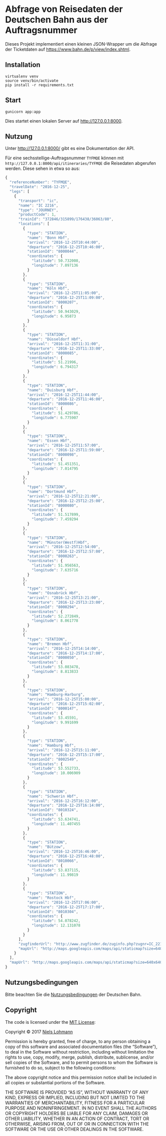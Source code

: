 # Abfrage von Reisedaten der Deutschen Bahn aus der Auftragsnummer

Dieses Projekt implementiert einen kleinen JSON-Wrapper um die Abfrage der Ticketdaten auf <https://www.bahn.de/p/view/index.shtml>.


## Installation

```
virtualenv venv
source venv/bin/activate
pip install -r requirements.txt
```


## Start

```
gunicorn app:app
```

Dies startet einen lokalen Server auf <http://127.0.0.1:8000>.


## Nutzung

Unter <http://127.0.0.1:8000/> gibt es eine Dokumentation der API.

Für eine sechsstellige-Auftragsnummer `TYFMQE` können mit `http://127.0.0.1:8000/api/itineraries/TYFMQE` die Reisedaten abgerufen werden. Diese sehen in etwa so aus:

```js
{
  "referenceNumber": "TYFMQE",
  "travelDate": "2016-12-25",
  "legs": [
    {
      "transport": "ic",
      "name": "IC 2216",
      "type": "JOURNEY",
      "productCode": 1,
      "trainId": "372846/315899/176438/36063/80",
      "locations": [
        {
          "type": "STATION",
          "name": "Bonn Hbf",
          "arrival": "2016-12-25T10:44:00",
          "departure": "2016-12-25T10:46:00",
          "stationId": "8000044",
          "coordinates": {
            "latitude": 50.732008,
            "longitude": 7.097136
          }
        },
        {
          "type": "STATION",
          "name": "Köln Hbf",
          "arrival": "2016-12-25T11:05:00",
          "departure": "2016-12-25T11:09:00",
          "stationId": "8000207",
          "coordinates": {
            "latitude": 50.943029,
            "longitude": 6.95873
          }
        },
        {
          "type": "STATION",
          "name": "Düsseldorf Hbf",
          "arrival": "2016-12-25T11:31:00",
          "departure": "2016-12-25T11:33:00",
          "stationId": "8000085",
          "coordinates": {
            "latitude": 51.21996,
            "longitude": 6.794317
          }
        },
        {
          "type": "STATION",
          "name": "Duisburg Hbf",
          "arrival": "2016-12-25T11:44:00",
          "departure": "2016-12-25T11:46:00",
          "stationId": "8000086",
          "coordinates": {
            "latitude": 51.429786,
            "longitude": 6.775907
          }
        },
        {
          "type": "STATION",
          "name": "Essen Hbf",
          "arrival": "2016-12-25T11:57:00",
          "departure": "2016-12-25T11:59:00",
          "stationId": "8000098",
          "coordinates": {
            "latitude": 51.451351,
            "longitude": 7.014795
          }
        },
        {
          "type": "STATION",
          "name": "Dortmund Hbf",
          "arrival": "2016-12-25T12:21:00",
          "departure": "2016-12-25T12:25:00",
          "stationId": "8000080",
          "coordinates": {
            "latitude": 51.517899,
            "longitude": 7.459294
          }
        },
        {
          "type": "STATION",
          "name": "Münster(Westf)Hbf",
          "arrival": "2016-12-25T12:54:00",
          "departure": "2016-12-25T12:57:00",
          "stationId": "8000263",
          "coordinates": {
            "latitude": 51.956563,
            "longitude": 7.635716
          }
        },
        {
          "type": "STATION",
          "name": "Osnabrück Hbf",
          "arrival": "2016-12-25T13:21:00",
          "departure": "2016-12-25T13:23:00",
          "stationId": "8000294",
          "coordinates": {
            "latitude": 52.272849,
            "longitude": 8.061778
          }
        },
        {
          "type": "STATION",
          "name": "Bremen Hbf",
          "arrival": "2016-12-25T14:14:00",
          "departure": "2016-12-25T14:17:00",
          "stationId": "8000050",
          "coordinates": {
            "latitude": 53.083478,
            "longitude": 8.813833
          }
        },
        {
          "type": "STATION",
          "name": "Hamburg-Harburg",
          "arrival": "2016-12-25T15:00:00",
          "departure": "2016-12-25T15:02:00",
          "stationId": "8000147",
          "coordinates": {
            "latitude": 53.45591,
            "longitude": 9.991699
          }
        },
        {
          "type": "STATION",
          "name": "Hamburg Hbf",
          "arrival": "2016-12-25T15:11:00",
          "departure": "2016-12-25T15:17:00",
          "stationId": "8002549",
          "coordinates": {
            "latitude": 53.552733,
            "longitude": 10.006909
          }
        },
        {
          "type": "STATION",
          "name": "Schwerin Hbf",
          "arrival": "2016-12-25T16:12:00",
          "departure": "2016-12-25T16:14:00",
          "stationId": "8010324",
          "coordinates": {
            "latitude": 53.634741,
            "longitude": 11.407455
          }
        },
        {
          "type": "STATION",
          "name": "Bützow",
          "arrival": "2016-12-25T16:46:00",
          "departure": "2016-12-25T16:48:00",
          "stationId": "8010066",
          "coordinates": {
            "latitude": 53.837115,
            "longitude": 11.99819
          }
        },
        {
          "type": "STATION",
          "name": "Rostock Hbf",
          "arrival": "2016-12-25T17:06:00",
          "departure": "2016-12-25T17:17:00",
          "stationId": "8010304",
          "coordinates": {
            "latitude": 54.078242,
            "longitude": 12.131078
          }
        }
      ],
      "zugfinderUrl": "http://www.zugfinder.de/zuginfo.php?zugnr=IC_2216",
      "mapUrl": "http://maps.googleapis.com/maps/api/staticmap?size=640x640&scale=2&maptype=terrain&path=enc:arstHcdij@{eh@``Zyau@pb_@m~g@`rBweCatm@}~KayuAsttAuma@yw|@{erAmi}Ci{qCuvgAu`eFc|Qa~Aq_OmppG{of@akrB_bn@q}X&sensor=false&language=de"
    }
  ],
  "mapUrl": "http://maps.googleapis.com/maps/api/staticmap?size=640x640&scale=2&maptype=terrain&path=enc:arstHcdij@{eh@``Zyau@pb_@m~g@`rBweCatm@}~KayuAsttAuma@yw|@{erAmi}Ci{qCuvgAu`eFc|Qa~Aq_OmppG{of@akrB_bn@q}X&sensor=false&language=de"
}
```

## Nutzungsbedingungen

Bitte beachten Sie die [Nutzungsbedingungen](https://www.bahn.de/p/view/home/agb/nutzungsbedingungen.shtml) der Deutschen Bahn.


## Copyright

The code is licensed under the [MIT License](http://opensource.org/licenses/MIT):

Copyright © 2017 [Niels Lohmann](http://nlohmann.me)

Permission is hereby granted, free of charge, to any person obtaining a copy of this software and associated documentation files (the “Software”), to deal in the Software without restriction, including without limitation the rights to use, copy, modify, merge, publish, distribute, sublicense, and/or sell copies of the Software, and to permit persons to whom the Software is furnished to do so, subject to the following conditions:

The above copyright notice and this permission notice shall be included in all copies or substantial portions of the Software.

THE SOFTWARE IS PROVIDED “AS IS”, WITHOUT WARRANTY OF ANY KIND, EXPRESS OR IMPLIED, INCLUDING BUT NOT LIMITED TO THE WARRANTIES OF MERCHANTABILITY, FITNESS FOR A PARTICULAR PURPOSE AND NONINFRINGEMENT. IN NO EVENT SHALL THE AUTHORS OR COPYRIGHT HOLDERS BE LIABLE FOR ANY CLAIM, DAMAGES OR OTHER LIABILITY, WHETHER IN AN ACTION OF CONTRACT, TORT OR OTHERWISE, ARISING FROM, OUT OF OR IN CONNECTION WITH THE SOFTWARE OR THE USE OR OTHER DEALINGS IN THE SOFTWARE.
